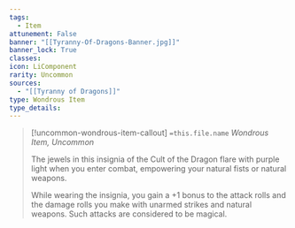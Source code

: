 ```yaml
---
tags:
  - Item
attunement: False
banner: "[[Tyranny-Of-Dragons-Banner.jpg]]"
banner_lock: True
classes:
icon: LiComponent
rarity: Uncommon
sources:
  - "[[Tyranny of Dragons]]"
type: Wondrous Item
type_details: 
---
```

>[!uncommon-wondrous-item-callout] `=this.file.name`
>*Wondrous Item, Uncommon*
>
>The jewels in this insignia of the Cult of the Dragon flare with purple light when you enter combat, empowering your natural fists or natural weapons.
>
>While wearing the insignia, you gain a +1 bonus to the attack rolls and the damage rolls you make with unarmed strikes and natural weapons. Such attacks are considered to be magical.
>
>
